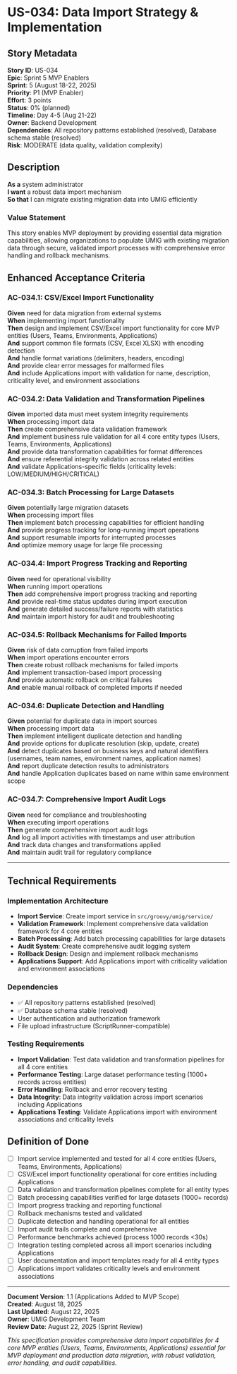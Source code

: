 # US-034: Data Import Strategy & Implementation

## Story Metadata

**Story ID**: US-034  
**Epic**: Sprint 5 MVP Enablers  
**Sprint**: 5 (August 18-22, 2025)  
**Priority**: P1 (MVP Enabler)  
**Effort**: 3 points  
**Status**: 0% (planned)  
**Timeline**: Day 4-5 (Aug 21-22)  
**Owner**: Backend Development  
**Dependencies**: All repository patterns established (resolved), Database schema stable (resolved)  
**Risk**: MODERATE (data quality, validation complexity)

## Description

**As a** system administrator  
**I want** a robust data import mechanism  
**So that** I can migrate existing migration data into UMIG efficiently

### Value Statement

This story enables MVP deployment by providing essential data migration capabilities, allowing organizations to populate UMIG with existing migration data through secure, validated import processes with comprehensive error handling and rollback mechanisms.

## Enhanced Acceptance Criteria

### AC-034.1: CSV/Excel Import Functionality

**Given** need for data migration from external systems  
**When** implementing import functionality  
**Then** design and implement CSV/Excel import functionality for core MVP entities (Users, Teams, Environments, Applications)  
**And** support common file formats (CSV, Excel XLSX) with encoding detection  
**And** handle format variations (delimiters, headers, encoding)  
**And** provide clear error messages for malformed files  
**And** include Applications import with validation for name, description, criticality level, and environment associations

### AC-034.2: Data Validation and Transformation Pipelines

**Given** imported data must meet system integrity requirements  
**When** processing import data  
**Then** create comprehensive data validation framework  
**And** implement business rule validation for all 4 core entity types (Users, Teams, Environments, Applications)  
**And** provide data transformation capabilities for format differences  
**And** ensure referential integrity validation across related entities  
**And** validate Applications-specific fields (criticality levels: LOW/MEDIUM/HIGH/CRITICAL)

### AC-034.3: Batch Processing for Large Datasets

**Given** potentially large migration datasets  
**When** processing import files  
**Then** implement batch processing capabilities for efficient handling  
**And** provide progress tracking for long-running import operations  
**And** support resumable imports for interrupted processes  
**And** optimize memory usage for large file processing

### AC-034.4: Import Progress Tracking and Reporting

**Given** need for operational visibility  
**When** running import operations  
**Then** add comprehensive import progress tracking and reporting  
**And** provide real-time status updates during import execution  
**And** generate detailed success/failure reports with statistics  
**And** maintain import history for audit and troubleshooting

### AC-034.5: Rollback Mechanisms for Failed Imports

**Given** risk of data corruption from failed imports  
**When** import operations encounter errors  
**Then** create robust rollback mechanisms for failed imports  
**And** implement transaction-based import processing  
**And** provide automatic rollback on critical failures  
**And** enable manual rollback of completed imports if needed

### AC-034.6: Duplicate Detection and Handling

**Given** potential for duplicate data in import sources  
**When** processing import data  
**Then** implement intelligent duplicate detection and handling  
**And** provide options for duplicate resolution (skip, update, create)  
**And** detect duplicates based on business keys and natural identifiers (usernames, team names, environment names, application names)  
**And** report duplicate detection results to administrators  
**And** handle Application duplicates based on name within same environment scope

### AC-034.7: Comprehensive Import Audit Logs

**Given** need for compliance and troubleshooting  
**When** executing import operations  
**Then** generate comprehensive import audit logs  
**And** log all import activities with timestamps and user attribution  
**And** track data changes and transformations applied  
**And** maintain audit trail for regulatory compliance

---

## Technical Requirements

### Implementation Architecture

- **Import Service**: Create import service in `src/groovy/umig/service/`
- **Validation Framework**: Implement comprehensive data validation framework for 4 core entities
- **Batch Processing**: Add batch processing capabilities for large datasets
- **Audit System**: Create comprehensive audit logging system
- **Rollback Design**: Design and implement rollback mechanisms
- **Applications Support**: Add Applications import with criticality validation and environment associations

### Dependencies

- ✅ All repository patterns established (resolved)
- ✅ Database schema stable (resolved)
- User authentication and authorization framework
- File upload infrastructure (ScriptRunner-compatible)

### Testing Requirements

- **Import Validation**: Test data validation and transformation pipelines for all 4 core entities
- **Performance Testing**: Large dataset performance testing (1000+ records across entities)
- **Error Handling**: Rollback and error recovery testing
- **Data Integrity**: Data integrity validation across import scenarios including Applications
- **Applications Testing**: Validate Applications import with environment associations and criticality levels

## Definition of Done

- [ ] Import service implemented and tested for all 4 core entities (Users, Teams, Environments, Applications)
- [ ] CSV/Excel import functionality operational for core entities including Applications
- [ ] Data validation and transformation pipelines complete for all entity types
- [ ] Batch processing capabilities verified for large datasets (1000+ records)
- [ ] Import progress tracking and reporting functional
- [ ] Rollback mechanisms tested and validated
- [ ] Duplicate detection and handling operational for all entities
- [ ] Import audit trails complete and comprehensive
- [ ] Performance benchmarks achieved (process 1000 records <30s)
- [ ] Integration testing completed across all import scenarios including Applications
- [ ] User documentation and import templates ready for all 4 entity types
- [ ] Applications import validates criticality levels and environment associations

---

**Document Version**: 1.1 (Applications Added to MVP Scope)  
**Created**: August 18, 2025  
**Last Updated**: August 22, 2025  
**Owner**: UMIG Development Team  
**Review Date**: August 22, 2025 (Sprint Review)

_This specification provides comprehensive data import capabilities for 4 core MVP entities (Users, Teams, Environments, Applications) essential for MVP deployment and production data migration, with robust validation, error handling, and audit capabilities._
